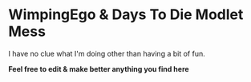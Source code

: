 # WimpingEgo & Days To Die Modlet Mess

I have no clue what I'm doing other than having a bit of fun.

**Feel free to edit & make better anything you find here**
